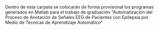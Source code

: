 Dentro de esta carpeta se colocarán de forma provisional los programas generados en Matlab para el trabajo de graduación "Automatización del Proceso de Anotación de Señales EEG de Pacientes con Epilepsia por Medio de Técnicas de Aprendizaje Automático"
